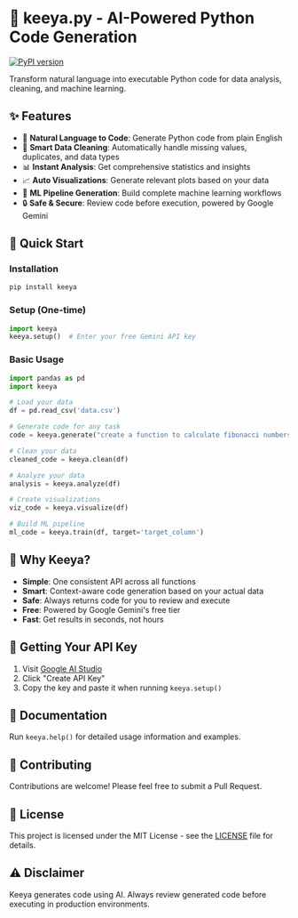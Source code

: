 # 🚀 keeya.py - AI-Powered Python Code Generation

[![PyPI version](https://badge.fury.io/py/keeya.svg)](https://badge.fury.io/py/keeya)

Transform natural language into executable Python code for data analysis, cleaning, and machine learning.

## ✨ Features

- 🤖 **Natural Language to Code**: Generate Python code from plain English
- 🧹 **Smart Data Cleaning**: Automatically handle missing values, duplicates, and data types
- 📊 **Instant Analysis**: Get comprehensive statistics and insights
- 📈 **Auto Visualizations**: Generate relevant plots based on your data
- 🎯 **ML Pipeline Generation**: Build complete machine learning workflows
- 🔒 **Safe & Secure**: Review code before execution, powered by Google Gemini

## 🚀 Quick Start

### Installation
```bash
pip install keeya
```

### Setup (One-time)
```python
import keeya
keeya.setup()  # Enter your free Gemini API key
```

### Basic Usage
```python
import pandas as pd
import keeya

# Load your data
df = pd.read_csv('data.csv')

# Generate code for any task
code = keeya.generate("create a function to calculate fibonacci numbers")

# Clean your data
cleaned_code = keeya.clean(df)

# Analyze your data  
analysis = keeya.analyze(df)

# Create visualizations
viz_code = keeya.visualize(df)

# Build ML pipeline
ml_code = keeya.train(df, target='target_column')
```

## 🎯 Why Keeya?

- **Simple**: One consistent API across all functions
- **Smart**: Context-aware code generation based on your actual data
- **Safe**: Always returns code for you to review and execute
- **Free**: Powered by Google Gemini's free tier
- **Fast**: Get results in seconds, not hours

## 🔑 Getting Your API Key

1. Visit [Google AI Studio](https://aistudio.google.com/app/apikey)
2. Click "Create API Key"
3. Copy the key and paste it when running `keeya.setup()`

## 📖 Documentation

Run `keeya.help()` for detailed usage information and examples.

## 🤝 Contributing

Contributions are welcome! Please feel free to submit a Pull Request.

## 📄 License

This project is licensed under the MIT License - see the [LICENSE](LICENSE) file for details.

## ⚠️ Disclaimer

Keeya generates code using AI. Always review generated code before executing in production environments.

